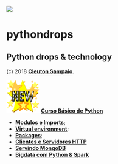 ![](./python-drops.png)
# pythondrops
## Python drops &amp; technology

(c) 2018 [**Cleuton Sampaio**](https://github.com/cleuton).

![](./new.png) [**Curso Básico de Python**](./curso)
- [**Modulos e Imports**](./modulos_imports);
- [**Virtual environment**](./virtual_environment);
- [**Packages**](./packages);
- [**Clientes e Servidores HTTP**](./clientes_servidores)
- [**Servindo MongoDB**](./servindo_mongodb)
- [**Bigdata com Python & Spark**](./bigdata)
